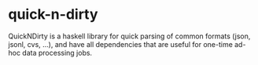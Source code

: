 # quick-n-dirty
QuickNDirty is a haskell library for quick parsing of common formats (json, jsonl, cvs, ...), and have all dependencies that are useful for one-time ad-hoc data processing jobs.
